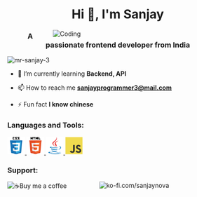 <h1 align="center">Hi 👋, I'm Sanjay</h1>
<img align="right" alt="Coding" width="400" src="https://images.app.goo.gl/WG3aEiHqDgrKbr8Z8">
<h3 align="center">A passionate frontend developer from India</h3>

<p align="left"> <img src="https://komarev.com/ghpvc/?username=mr-sanjay-3&label=Profile%20views&color=0e75b6&style=flat" alt="mr-sanjay-3" /> </p>

- 🌱 I’m currently learning **Backend, API**

- 📫 How to reach me **sanjayprogrammer3@mail.com**

- ⚡ Fun fact **I know chinese**

<p align="left">
</p>

<h3 align="left">Languages and Tools:</h3>
<p align="left"> <a href="https://www.w3schools.com/css/" target="_blank" rel="noreferrer"> <img src="https://raw.githubusercontent.com/devicons/devicon/master/icons/css3/css3-original-wordmark.svg" alt="css3" width="40" height="40"/> </a> <a href="https://www.w3.org/html/" target="_blank" rel="noreferrer"> <img src="https://raw.githubusercontent.com/devicons/devicon/master/icons/html5/html5-original-wordmark.svg" alt="html5" width="40" height="40"/> </a> <a href="https://www.java.com" target="_blank" rel="noreferrer"> <img src="https://raw.githubusercontent.com/devicons/devicon/master/icons/java/java-original.svg" alt="java" width="40" height="40"/> </a> <a href="https://developer.mozilla.org/en-US/docs/Web/JavaScript" target="_blank" rel="noreferrer"> <img src="https://raw.githubusercontent.com/devicons/devicon/master/icons/javascript/javascript-original.svg" alt="javascript" width="40" height="40"/> </a> </p>

<h3 align="left">Support:</h3>
<p><a href="https://www.buymeacoffee.com/☕Buy me a coffee "> <img align="left" src="https://cdn.buymeacoffee.com/buttons/v2/default-yellow.png" height="50" width="210" alt="☕Buy me a coffee " /></a><a href="https://ko-fi.com/ko-fi.com/sanjaynova"> <img align="left" src="https://cdn.ko-fi.com/cdn/kofi3.png?v=3" height="50" width="210" alt="ko-fi.com/sanjaynova" /></a></p><br><br>
